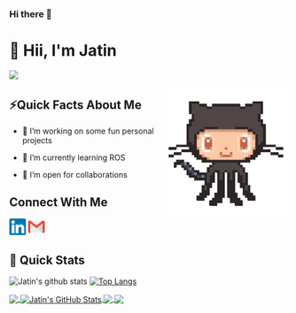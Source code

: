 ### Hi there 👋


# 👋 Hii, I'm Jatin
[<img src="https://komarev.com/ghpvc/?username=legedith&label=Profile+Views&color=2e8b57&style=flat" />](https://github.com/legedith)


<img align='right' src="https://raw.githubusercontent.com/iCharlesZ/FigureBed/master/img/octocat.gif" width="230">

## ⚡Quick Facts About Me

- 🔭 I’m working on some fun personal projects

- 🌱 I’m currently learning ROS

- 👯 I’m open for collaborations 

## Connect With Me
<a href="https://www.linkedin.com/in/legedith/"><img src="/img/linkedin.png" alt="alt text" width="30px" height="30px"></a>   <a href="mailto:jatindehmiwal@gmail.com"><img src="/img/gmail.png" alt="alt text" width="30px" height="30px"></a>  

## 🚀 Quick Stats
![Jatin's github stats](https://github-readme-stats.vercel.app/api?username=legedith&theme=dracula&show_icons=true)
[![Top Langs](https://github-readme-stats.vercel.app/api/top-langs/?username=Legedith&layout=compact&theme=ayu-mirage)](https://github.com/legedith/github-readme-stats)

<a href="https://github.com/legedith/legedith">
  <img align="center" src="https://github-readme-stats.vercel.app/api/top-langs/?username=legedith&theme=ayu-mirage,html&title_color=ffffff&text_color=c9cacc&icon_color=2bbc8a&bg_color=1d1f21" />
</a>
<a href="https://github.com/legedith/legedith">
  <img align="center" src="https://github-readme-stats.vercel.app/api?username=legedith&show_icons=true&line_height=27&count_private=true&title_color=ffffff&text_color=c9cacc&icon_color=2bbc8a&bg_color=1d1f21&theme=dracula" alt="Jatin's GitHub Stats" />
</a>

<a href="https://github.com/Legedith/Sirius_WhatsApp_Bot">
  <img align="center" src="https://github-readme-stats.vercel.app/api/pin/?username=legedith&repo=python-project-blueprint&title_color=ffffff&text_color=c9cacc&icon_color=2bbc8a&bg_color=1d1f21" />
</a>


<a href="https://github.com/Legedith/Minesweeper">
  <img align="center" src="https://github-readme-stats.vercel.app/api/pin/?username=legedith&repo=go-project-blueprint&title_color=ffffff&text_color=c9cacc&icon_color=2bbc8a&bg_color=1d1f21" />
</a>    
